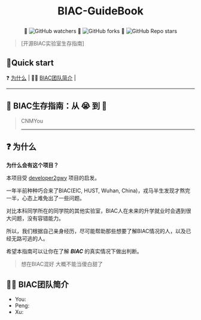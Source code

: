 # <p align="center"> BIAC-GuideBook </p>

<p align="center"> 🔎 <img alt="GitHub watchers" src="https://img.shields.io/github/watchers/DingjieFu/biac-guidebook?style=social"> 🍴 <img alt="GitHub forks" src="https://img.shields.io/github/forks/DingjieFu/biac-guidebook?style=social"> 🌟 <img alt="GitHub Repo stars" src="https://img.shields.io/github/stars/DingjieFu/biac-guidebook?style=social"></p>

> [开源BIAC实验室生存指南]

## 👋Quick start

❓ [为什么](#-为什么) | 🧟‍♂ [BIAC团队简介](#-BIAC团队简介) |



---
## 📖 BIAC生存指南：从 😭 到 🤣

> CNMYou
> *******************************************************************************************
>


## ❓ 为什么

**为什么会有这个项目？**

本项目受 [developer2gwy](https://github.com/miss-mumu/developer2gwy) 项目的启发。

一年半前种种巧合来了BIAC(EIC, HUST, Wuhan, China)，戎马半生发现才熬完一半，心态上难免出了一些问题。

对比本科同学所在的同学院的其他实验室，BIAC人在未来的升学就业时会遇到很大问题，没有容错能力。

所以，我们根据自己亲身经历，尽可能帮助那些想要了解BIAC情况的人，以及已经无路可逃的人。

希望本指南可以让你在了解 ***BIAC*** 的真实情况下做出判断。

> 想在BIAC混好 大概不能当傻白甜了

## 🧟‍♂ BIAC团队简介

* You:
* Peng: 
* Xu:
